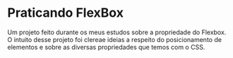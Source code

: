 # Praticando FlexBox

Um projeto feito durante os meus estudos sobre a propriedade do Flexbox.
O intuito desse projeto foi clereae ideias a respeito do posicionamento de elementos e sobre as diversas propriedades que temos com o CSS.

